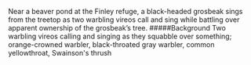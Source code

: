 Near a beaver pond at the Finley refuge, a black-headed grosbeak sings from the treetop as two warbling vireos call and sing while battling over apparent ownership of the grosbeak’s tree. 
#####Background
Two warbling vireos calling and singing as they squabble over something; orange-crowned warbler, black-throated gray warbler, common yellowthroat, Swainson's thrush
